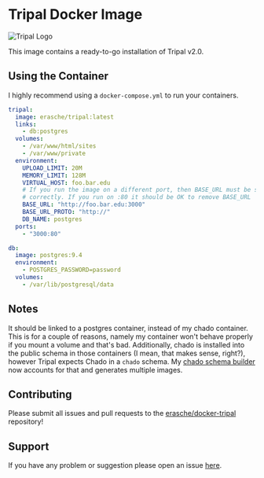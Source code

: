 # Tripal Docker Image

![Tripal Logo](http://tripal.info/sites/default/files/TripalLogo_dark.png)

This image contains a ready-to-go installation of Tripal v2.0.

## Using the Container

I highly recommend using a `docker-compose.yml` to run your containers.

```yaml
tripal:
  image: erasche/tripal:latest
  links:
    - db:postgres
  volumes:
    - /var/www/html/sites
    - /var/www/private
  environment:
    UPLOAD_LIMIT: 20M
    MEMORY_LIMIT: 128M
    VIRTUAL_HOST: foo.bar.edu
    # If you run the image on a different port, then BASE_URL must be set
    # correctly. If you run on :80 it should be OK to remove BASE_URL
    BASE_URL: "http://foo.bar.edu:3000"
    BASE_URL_PROTO: "http://"
    DB_NAME: postgres
  ports:
    - "3000:80"

db:
  image: postgres:9.4
  environment:
    - POSTGRES_PASSWORD=password
  volumes:
    - /var/lib/postgresql/data
```

## Notes

It should be linked to a postgres container, instead of my chado
container. This is for a couple of reasons, namely my container won't
behave properly if you mount a volume and that's bad. Additionally, chado
is installed into the public schema in those containers (I mean, that
makes sense, right?), however Tripal expects Chado in a `chado` schema. My
[chado schema builder](https://github.com/erasche/docker-recipes/blob/master/compile-chado-schema/chado/default/build.yml#L56)
now accounts for that and generates multiple images.

## Contributing

Please submit all issues and pull requests to the [erasche/docker-tripal](http://github.com/erasche/docker-tripal) repository!

## Support

If you have any problem or suggestion please open an issue [here](https://github.com/erasche/docker-tripal/issues).
